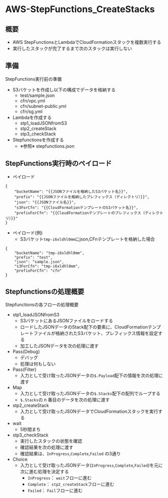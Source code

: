 # AWS-StepFunctions_CreateStacks

## 概要

- AWS StepFunctionsとLambdaでCloudFormationスタックを複数実行する
- 実行したスタックが完了するまで次のスタックは実行しない

## 準備
StepFunctions実行前の準備

- S3バケットを作成し以下の構成でデータを格納する
    - test/sample.json
    - cfn/vpc.yml
    - cfn/subnet-public.yml
    - cfn/sg.yml
- Lambdaを作成する
    - stp1_loadJSONfromS3
    - stp2_createStack
    - stp3_checkStack
- Stepfunctionsを作成する
    - ※参照※ stepfunctions.json

## StepFunctions実行時のペイロード

- ペイロード

```
{
    "bucketName": "{{JSONファイルを格納したS3バケット名}}",
    "prefix": "{{JSONファイルを格納したプレフィックス（ディレクトリ）}}",
    "json": "{{JSONファイル名}}",
    "s3ForCfn": "{{CloudFormationテンプレートのS3バケット名}}",
    "prefixForCfn": "{{CloudFormationテンプレートのプレフィックス（ディレクトリ）}}"
}
```

- ペイロード(例)
    - S3バケット`tmp-i6xldhl0mm`にjson,CFnテンプレートを格納した場合

```
{
    "bucketName": "tmp-i6xldhl0mm",
    "prefix": "test",
    "json": "sample.json",
    "s3ForCfn": "tmp-i6xldhl0mm",
    "prefixForCfn": "cfn"
}
```

## Stepfunctionsの処理概要

Stepfunctionsの各フローの処理概要

- stp1_loadJSONfromS3
    - S3バケットにあるJSONファイルをロードする
    - ロードしたJSONデータのStack配下の要素に、CloudFormationテンプレートファイルが格納されたS3バケット、プレフィックス情報を設定する
    - 加工したJSONデータを次の処理に渡す
- Pass(Debug)
    - デバッグ
    - 処理は何もしない
- Pass(Filter)
    - 入力として受け取ったJSONデータの`$.Payload`配下の情報を次の処理に渡す
- Map
    - 入力として受け取ったJSONデータの`$.Stacks`配下の配列でループする
    - `$.Stacks`の n 番目のデータを次の処理に渡す
- stp2_createStack
    - 入力として受け取ったJSONデータでCloudFormationスタックを実行する
- wait
    - 5秒間まち
- stp3_checkStack
    - 実行したスタックの状態を確認
    - 確認結果を次の処理に渡す
    - 確認結果は、`InProgress`,`Complete`,`Failed` の3通り
- Choice
    - 入力として受け取ったJSONデータ(`InProgress`,`Complete`,`Failed`)を元に次に進む処理を決定する
        - `InProgress`： `wait`フローに進む
        - `Complete`： `stp2_createStack`フローに進む
        - `Failed`： `Fail`フローに進む

